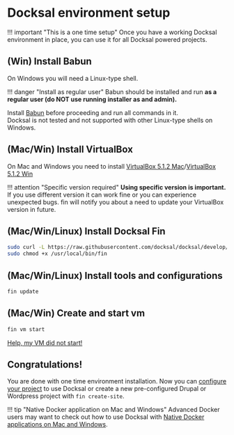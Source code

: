 # Docksal environment setup

!!! important "This is a one time setup"
    Once you have a working Docksal environment in place, you can use it for all Docksal powered projects.

## (Win) Install Babun

On Windows you will need a Linux-type shell.

!!! danger "Install as regular user"
    Babun should be installed and run **as a regular user (do NOT use running installer as and admin).**

Install [Babun](http://babun.github.io/) before proceeding and run all commands in it.  
Docksal is not tested and not supported with other Linux-type shells on Windows.

## (Mac/Win) Install VirtualBox

On Mac and Windows you need to install [VirtualBox 5.1.2 Mac](http://download.virtualbox.org/virtualbox/5.1.2/VirtualBox-5.1.2-108956-OSX.dmg)/[VirtualBox 5.1.2 Win](http://download.virtualbox.org/virtualbox/5.1.2/VirtualBox-5.1.2-108956-Win.exe)

!!! attention "Specific version required"
    **Using specific version is important.** If you use different version it can work fine or you can experience unexpected bugs. fin will notify you about a need to update your VirtualBox version in future.

## (Mac/Win/Linux) Install Docksal Fin

```bash
sudo curl -L https://raw.githubusercontent.com/docksal/docksal/develop/bin/fin -o /usr/local/bin/fin && \
sudo chmod +x /usr/local/bin/fin
```

## (Mac/Win/Linux) Install tools and configurations

```bash
fin update
```

## (Mac/Win) Create and start vm

```bash
fin vm start
```

[Help, my VM did not start!](/docs/troubleshooting.md#failed-creating-docksal-virtual-machine)

## Congratulations!

You are done with one time environment installation. Now you can [configure your project](/docs/project-setup.md) to use Docksal or create a new pre-configured Drupal or Wordpress project with `fin create-site`.

!!! tip "Native Docker application on Mac and Windows"
    Advanced Docker users may want to check out how to use Docksal with [Native Docker applications on Mac and Windows](env-setup-native.md).

